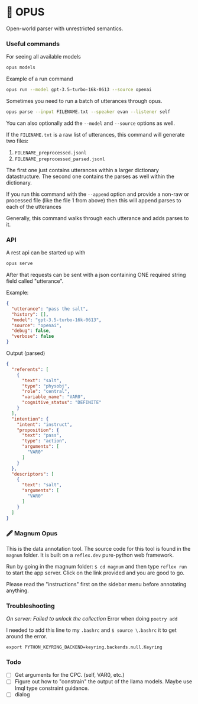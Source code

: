 # 🐧 OPUS
Open-world parser with unrestricted semantics.


### Useful commands

For seeing all available models

```bash
opus models
```

Example of a run command

```bash
opus run --model gpt-3.5-turbo-16k-0613 --source openai
```

Sometimes you need to run a batch of utterances through opus. 

```bash
opus parse --input FILENAME.txt --speaker evan --listener self
```

You can also optionally add the `--model` and `--source` options as well.

If the `FILENAME.txt` is a raw list of utterances, this command will generate two files: 
1. `FILENAME_preprocessed.jsonl`
2. `FILENAME_preprocessed_parsed.jsonl`

The first one just contains utterances within a larger dictionary datastructure. The second one contains the parses as well within the dictionary. 

If you run this command with the `--append` option and provide a non-raw or processed file (like the file 1 from above) then this will append parses to each of the utterances

Generally, this command walks through each utterance and adds parses to it. 

### API

A rest api can be started up with 
```bash
opus serve
```

After that requests can be sent with a json containing ONE required string field called "utterance".

Example: 

```json
{
  "utterance": "pass the salt",
  "history": [],
  "model": "gpt-3.5-turbo-16k-0613",
  "source": "openai",
  "debug": false,
  "verbose": false
}
```


Output (parsed) 
```json
{
  "referents": [
    {
      "text": "salt",
      "type": "physobj",
      "role": "central",
      "variable_name": "VAR0",
      "cognitive_status": "DEFINITE"
    }
  ],
  "intention": {
    "intent": "instruct",
    "proposition": {
      "text": "pass",
      "type": "action",
      "arguments": [
        "VAR0"
      ]
    }
  },
  "descriptors": [
    {
      "text": "salt",
      "arguments": [
        "VAR0"
      ]
    }
  ]
}
```
### 🖋️ Magnum Opus
This is the data annotation tool. The source code for this tool is found in the `magnum` folder. It is built on a `reflex.dev` pure-python web framework.

Run by going in the magnum folder: `$ cd magnum` and then type `reflex run` to start the app server. Click on the link provided and you are good to go.

Please read the "instructions" first on the sidebar menu before annotating anything. 


### Troubleshooting

*On server: Failed to unlock the collection* Error when doing `poetry add`

I needed to add this line to my `.bashrc` and `$ source \.bashrc` it to get around the error. 
```
export PYTHON_KEYRING_BACKEND=keyring.backends.null.Keyring
```

### Todo 
- [ ] Get arguments for the CPC. (self, VAR0, etc.) 
- [ ] Figure out how to "constrain" the output of the llama models. Maybe use lmql type constraint guidance.
- [ ] dialog
